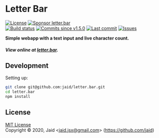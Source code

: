 # Letter Bar


<a href="https://raw.githubusercontent.com/jaid/letter.bar/master/license.txt"><img src="https://img.shields.io/github/license/jaid/letter.bar?style=flat-square" alt="License"/></a> <a href="https://github.com/sponsors/jaid"><img src="https://img.shields.io/badge/<3-Sponsor-FF45F1?style=flat-square" alt="Sponsor letter.bar"/></a>  
<a href="https://actions-badge.atrox.dev/jaid/letter.bar/goto"><img src="https://img.shields.io/endpoint.svg?style=flat-square&url=https%3A%2F%2Factions-badge.atrox.dev%2Fjaid%2Fletter.bar%2Fbadge" alt="Build status"/></a> <a href="https://github.com/jaid/letter.bar/commits"><img src="https://img.shields.io/github/commits-since/jaid/letter.bar/v1.5.0?style=flat-square&logo=github" alt="Commits since v1.5.0"/></a> <a href="https://github.com/jaid/letter.bar/commits"><img src="https://img.shields.io/github/last-commit/jaid/letter.bar?style=flat-square&logo=github" alt="Last commit"/></a> <a href="https://github.com/jaid/letter.bar/issues"><img src="https://img.shields.io/github/issues/jaid/letter.bar?style=flat-square&logo=github" alt="Issues"/></a>  

**Simple webapp with a text input and live character count.**




##### View online at [letter.bar](https://letter.bar).

















## Development



Setting up:
```bash
git clone git@github.com:jaid/letter.bar.git
cd letter.bar
npm install
```


## License
[MIT License](https://raw.githubusercontent.com/jaid/letter.bar/master/license.txt)  
Copyright © 2020, Jaid \<jaid.jsx@gmail.com> (https://github.com/jaid)
